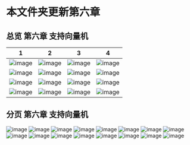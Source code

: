 # 本文件夹更新第六章

## 总览  第六章   支持向量机
| 1 | 2 | 3 |4 |
|:-----------:|:--------:|:---------:|:---------:|
|![image](./%E6%89%AB%E6%8F%8F_%E5%89%AF%E6%9C%AC.jpg)|![image](./%E6%89%AB%E6%8F%8F0001_%E5%89%AF%E6%9C%AC.jpg)|![image](./%E6%89%AB%E6%8F%8F0002_%E5%89%AF%E6%9C%AC.jpg)|![image](./%E6%89%AB%E6%8F%8F0003_%E5%89%AF%E6%9C%AC.jpg)|
![image](./%E6%89%AB%E6%8F%8F0004_%E5%89%AF%E6%9C%AC.jpg)|![image](./%E6%89%AB%E6%8F%8F0005_%E5%89%AF%E6%9C%AC.jpg)|![image](./%E6%89%AB%E6%8F%8F0006_%E5%89%AF%E6%9C%AC.jpg)|![image](./%E6%89%AB%E6%8F%8F0007_%E5%89%AF%E6%9C%AC.jpg)|
![image](./%E6%89%AB%E6%8F%8F0008_%E5%89%AF%E6%9C%AC.jpg)|![image](./%E6%89%AB%E6%8F%8F0009_%E5%89%AF%E6%9C%AC.jpg)|![image](./%E6%89%AB%E6%8F%8F0010_%E5%89%AF%E6%9C%AC.jpg)|![image](./%E6%89%AB%E6%8F%8F0011_%E5%89%AF%E6%9C%AC.jpg)|
![image](./%E6%89%AB%E6%8F%8F0012_%E5%89%AF%E6%9C%AC.jpg)|![image](./%E6%89%AB%E6%8F%8F0013_%E5%89%AF%E6%9C%AC.jpg)|![image](./%E6%89%AB%E6%8F%8F0014_%E5%89%AF%E6%9C%AC.jpg)|![image](./%E6%89%AB%E6%8F%8F0015_%E5%89%AF%E6%9C%AC.jpg)|

## 分页  第六章   支持向量机
![image](./%E6%89%AB%E6%8F%8F_%E5%89%AF%E6%9C%AC.jpg)
![image](./%E6%89%AB%E6%8F%8F0001_%E5%89%AF%E6%9C%AC.jpg)
![image](./%E6%89%AB%E6%8F%8F0002_%E5%89%AF%E6%9C%AC.jpg)
![image](./%E6%89%AB%E6%8F%8F0003_%E5%89%AF%E6%9C%AC.jpg)
![image](./%E6%89%AB%E6%8F%8F0004_%E5%89%AF%E6%9C%AC.jpg)
![image](./%E6%89%AB%E6%8F%8F0005_%E5%89%AF%E6%9C%AC.jpg)
![image](./%E6%89%AB%E6%8F%8F0006_%E5%89%AF%E6%9C%AC.jpg)
![image](./%E6%89%AB%E6%8F%8F0007_%E5%89%AF%E6%9C%AC.jpg)
![image](./%E6%89%AB%E6%8F%8F0008_%E5%89%AF%E6%9C%AC.jpg)
![image](./%E6%89%AB%E6%8F%8F0009_%E5%89%AF%E6%9C%AC.jpg)
![image](./%E6%89%AB%E6%8F%8F0010_%E5%89%AF%E6%9C%AC.jpg)
![image](./%E6%89%AB%E6%8F%8F0011_%E5%89%AF%E6%9C%AC.jpg)
![image](./%E6%89%AB%E6%8F%8F0012_%E5%89%AF%E6%9C%AC.jpg)
![image](./%E6%89%AB%E6%8F%8F0013_%E5%89%AF%E6%9C%AC.jpg)
![image](./%E6%89%AB%E6%8F%8F0014_%E5%89%AF%E6%9C%AC.jpg)
![image](./%E6%89%AB%E6%8F%8F0015_%E5%89%AF%E6%9C%AC.jpg)
